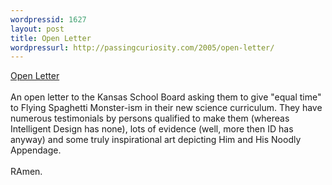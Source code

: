 ```yaml
--- 
wordpressid: 1627
layout: post
title: Open Letter
wordpressurl: http://passingcuriosity.com/2005/open-letter/
---
```

<a href="http://www.venganza.org/">Open Letter</a>
<br />
<br />An open letter to the Kansas School Board asking them to give "equal time" to Flying Spaghetti Monster-ism in their new science curriculum. They have numerous testimonials by persons qualified to make them (whereas Intelligent Design has none), lots of evidence (well, more then ID has anyway) and some truly inspirational art depicting Him and His Noodly Appendage.
<br />
<br />RAmen.
